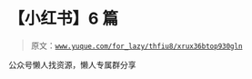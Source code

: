 # 【小红书】6 篇

> 原文：[`www.yuque.com/for_lazy/thfiu8/xrux36btop930gln`](https://www.yuque.com/for_lazy/thfiu8/xrux36btop930gln)

公众号懒人找资源，懒人专属群分享